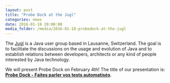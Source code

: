 ```yaml
---
layout: post
title: "Probe Dock at the Jugl"
categories: news
date: 2016-01-18 20:00:00
media_folder: /media/2016-01-18-probedock-at-the-jugl
---
```


The [Jugl](http://jugl/) is a Java user group based in Lausanne, Switzerland. The goal is to facilitate the discussions on the usage and evolution of Java and to establish relations between developers, architects or any kind of people interested by Java technology.

We will present Probe Dock on February 4th!
The title of our presentation is: **[Probe Dock - Faites parler vos tests automatisés](http://jugl.ch/2016/02/04/ProbeDock.html)**.

